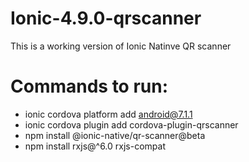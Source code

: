 # Ionic-4.9.0-qrscanner
This is a working version of Ionic Natinve QR scanner

# Commands to run:
- ionic cordova platform add android@7.1.1
- ionic cordova plugin add cordova-plugin-qrscanner
- npm install @ionic-native/qr-scanner@beta
- npm install rxjs@^6.0 rxjs-compat
